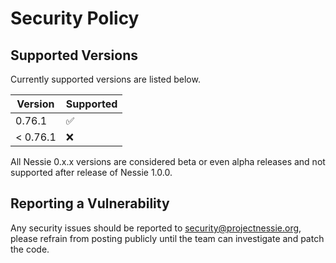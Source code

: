 # Security Policy

## Supported Versions

Currently supported versions are listed below.

| Version  | Supported          |
|----------|--------------------|
| 0.76.1   | :white_check_mark: |
| < 0.76.1 | :x:                |

All Nessie 0.x.x versions are considered beta or even alpha releases and not supported after
release of Nessie 1.0.0.

## Reporting a Vulnerability

Any security issues should be reported to security@projectnessie.org, please refrain from posting publicly until the team can investigate and patch the code.

